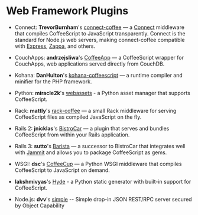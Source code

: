 # Web Framework Plugins

* Connect: **TrevorBurnham**'s [connect-coffee](http://github.com/TrevorBurnham/connect-coffee) — a [Connect](http://senchalabs.github.com/connect/) middleware that compiles CoffeeScript to JavaScript transparently. Connect is the standard for Node.js web servers, making connect-coffee compatible with [Express](http://expressjs.com/), [Zappa](https://github.com/mauricemach/zappa), and others.
* CouchApps: **andrzejsliwa**'s [CoffeeApp](http://github.com/andrzejsliwa/coffeeapp) — a CoffeeScript wrapper for CouchApps, web applications served directly from CouchDB.
* Kohana: **DanHulton**'s [kohana-coffeescript](http://github.com/DanHulton/kohana-coffeescript) — a runtime compiler and minifier for the PHP framework.
* Python: **miracle2k**'s [webassets](http://github.com/miracle2k/webassets) - a Python asset manager that supports CoffeeScript.
* Rack: **mattly**'s [rack-coffee](http://github.com/mattly/rack-coffee) — a small Rack middleware for serving CoffeeScript files as compiled JavaScript on the fly.
* Rails 2: **jnicklas**'s [BistroCar](http://github.com/jnicklas/bistro_car) — a plugin that serves and bundles CoffeeScript from within your Rails application.
* Rails 3: **sutto**'s [Barista](http://github.com/Sutto/barista) — a successor to BistroCar that integrates well with [Jammit](http://documentcloud.github.com/jammit) and allows you to package CoffeeScript as gems.
* WSGI: **dsc**'s [CoffeeCup](http://github.com/dsc/coffeecup) — a Python WSGI middleware that compiles CoffeeScript to JavaScript on demand.
* **lakshmivyas**'s [Hyde](http://github.com/lakshmivyas/hyde) - a Python static generator with built-in support for CoffeeScript.

* Node.js: **dvv**'s [simple](https://github.com/dvv/simple) -- Simple drop-in JSON REST/RPC server secured by Object Capability
